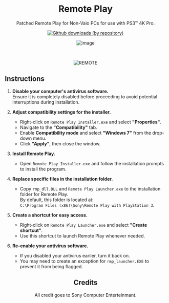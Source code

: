 <div align="center">

# Remote Play
Patched Remote Play for Non-Vaio PCs for use with PS3™ 4K Pro.
</br>

[![Github downloads (by repository)](https://img.shields.io/github/downloads/PS3-4K-Pro/Remote-Play/total?style=social)](https://github.com/PS3-4K-Pro/Remote-Play/releases)

![image](https://github.com/user-attachments/assets/b8d76842-ef5b-49d1-ae6d-9e124873bef7)

</br>

![REMOTE](https://github.com/user-attachments/assets/7820b7cb-b31d-4bf2-8704-401293467071)


</div>


## Instructions  

1. **Disable your computer's antivirus software.**  
   Ensure it is completely disabled before proceeding to avoid potential interruptions during installation.  

2. **Adjust compatibility settings for the installer.**  
   - Right-click on `Remote Play Installer.exe` and select **"Properties"**.  
   - Navigate to the **"Compatibility"** tab.  
   - Enable **Compatibility mode** and select **"Windows 7"** from the drop-down menu.  
   - Click **"Apply"**, then close the window.  

3. **Install Remote Play.**  
   - Open `Remote Play Installer.exe` and follow the installation prompts to install the program.  

4. **Replace specific files in the installation folder.**  
   - Copy `rmp_dll.DLL` and `Remote Play Launcher.exe` to the installation folder for Remote Play.  
     By default, this folder is located at:  
     `C:\Program Files (x86)\Sony\Remote Play with PlayStation 3`.  

5. **Create a shortcut for easy access.**  
   - Right-click on `Remote Play Launcher.exe` and select **"Create shortcut"**.  
   - Use this shortcut to launch Remote Play whenever needed.  

6. **Re-enable your antivirus software.**  
   - If you disabled your antivirus earlier, turn it back on.  
   - You may need to create an exception for `rmp_launcher.EXE` to prevent it from being flagged.

<div align="center">

## Credits
All credit goes to Sony Computer Enterteinmant.
</div>
</br>
